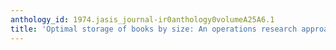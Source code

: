 ```yaml
---
anthology_id: 1974.jasis_journal-ir0anthology0volumeA25A6.1
title: 'Optimal storage of books by size: An operations research approach'
---
```

